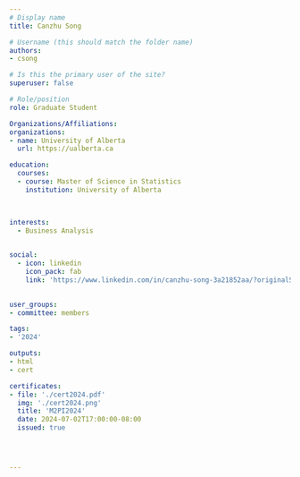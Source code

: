 ```yaml
---
# Display name
title: Canzhu Song

# Username (this should match the folder name)
authors:
- csong

# Is this the primary user of the site?
superuser: false

# Role/position
role: Graduate Student

Organizations/Affiliations:
organizations:
- name: University of Alberta
  url: https://ualberta.ca

education:
  courses:
  - course: Master of Science in Statistics
    institution: University of Alberta
  


interests:
  - Business Analysis
  

social:
  - icon: linkedin
    icon_pack: fab
    link: 'https://www.linkedin.com/in/canzhu-song-3a21852aa/?originalSubdomain=ca'
   

user_groups:
- committee: members

tags:
- '2024'

outputs:
- html
- cert

certificates:
- file: './cert2024.pdf'
  img: './cert2024.png'
  title: 'M2PI2024'
  date: 2024-07-02T17:00:00-08:00
  issued: true




---
```


